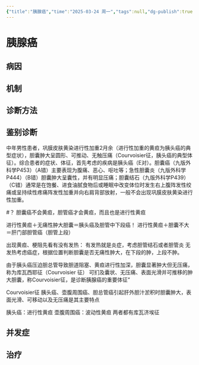 ```yaml
---
{"title":"胰腺癌","time":"2025-03-24 周一","tags":null,"dg-publish":true,"permalink":"/200 学习/208 内科学/第04篇 消化系统/第21章 胰腺癌/胰腺癌/","dgPassFrontmatter":true,"created":"2025-03-24T15:10:22.000+08:00","updated":"2025-03-24T15:20:21.000+08:00"}
---
```


# 胰腺癌
## 病因
## 机制
## 诊断方法
## 鉴别诊断
中年男性患者，巩膜皮肤黄染进行性加重2月余（进行性加重的黄疸为胰头癌的典型症状），胆囊肿大呈圆形、可推动、无触压痛（Courvoisier征，胰头癌的典型体征）。综合患者的症状、体征，首先考虑的疾病是胰头癌（E对）。胆囊癌（九版外科学P453）（A错）主要表现为腹痛、恶心、呕吐等；急性胆囊炎（九版外科学P444）（B错）胆囊肿大呈囊性，并有明显压痛；胆囊结石（九版外科学P439）（C错）通常是在饱餐、进食油腻食物后或睡眠中改变体位时发生右上腹阵发性绞痛或呈持续性疼痛阵发性加重并向右肩背部放射，一般不会出现巩膜皮肤黄染进行性加重。

#？ 胆囊癌不会黄疸，胆管癌才会黄疸，而且也是进行性黄疸

进行性黄疸＋无痛性肿大胆囊＝胰头癌及胆管中下段癌！
进行性黄疸＋胆囊不大＝肝门部胆管癌（胆管上段）

出现黄疸、梗阻先看有没有发热：
有发热就是炎症，考虑胆管结石或者胆管炎
无发热考虑癌症，根据位置判断胆囊是否无痛性肿大，在下段的肿，上段不肿。

由于胰头癌压迫胆总管导致胆道阻塞、黄疸进行性加深，胆囊显著肿大但无压痛，称为库瓦西耶征（Courvoisier 征）
可扪及囊状、无压痛、表面光滑并可推移的肿大胆囊，称Courvoisier征，是诊断胰腺癌的重要体征”

Courvoisier征
胰头癌、壶腹周围癌、胆总管癌引起肝外胆汁淤积时胆囊肿大，表面光滑、可移动以及无压痛是其主要特点

胰头癌：进行性黄疸
壶腹周围癌：波动性黄疸
两者都有库瓦济埃征
## 并发症
## 治疗

















































































































































































































































































































































































































































